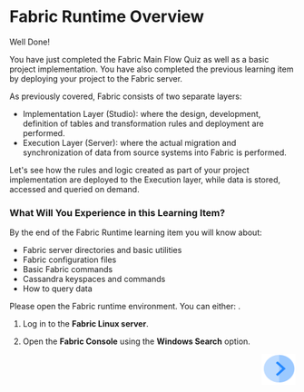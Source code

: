 # Fabric Runtime Overview

Well Done! 

You have just completed the Fabric Main Flow Quiz as well as a basic project implementation. You have also completed the previous learning item by deploying your project to the Fabric server. 

As previously covered, Fabric consists of two separate layers:

- Implementation Layer (Studio): where the design, development, definition of tables and transformation rules and deployment are performed.
- Execution Layer (Server): where the actual migration and synchronization of data from source systems into  Fabric is performed.



Let's see how the rules and logic created as part of your project implementation are deployed to the Execution layer, while data is  stored, accessed and queried on demand.



### What Will You Experience in this Learning Item?

By the end of the Fabric Runtime learning item you will know about:

- Fabric server directories and basic utilities
- Fabric configuration files
- Basic Fabric commands 
- Cassandra keyspaces and commands
- How to query data


Please open the Fabric runtime environment. You can either:
.
1. Log in to the **Fabric Linux server**.  

2. Open the **Fabric Console** using the **Windows Search** option.

   

[<img align="right" width="60" height="54" src="/articles/images/Next.png">](/academy/Training_Level_1/04_fabric_runtime/02_getting_started_with_fabric_server.md)

